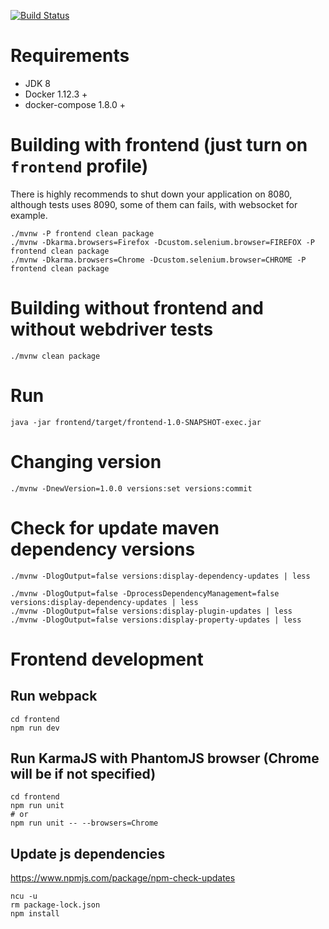 [![Build Status](https://travis-ci.org/nikit-cpp/blog.svg?branch=master)](https://travis-ci.org/nikit-cpp/blog)

# Requirements

* JDK 8
* Docker 1.12.3 +
* docker-compose 1.8.0 +

# Building with frontend (just turn on `frontend` profile)

There is highly recommends to shut down your application on 8080, although tests uses 8090, some of
them can fails, with websocket for example.
```
./mvnw -P frontend clean package
./mvnw -Dkarma.browsers=Firefox -Dcustom.selenium.browser=FIREFOX -P frontend clean package
./mvnw -Dkarma.browsers=Chrome -Dcustom.selenium.browser=CHROME -P frontend clean package
```

# Building without frontend and without webdriver tests
```
./mvnw clean package
```


# Run
```
java -jar frontend/target/frontend-1.0-SNAPSHOT-exec.jar
```

# Changing version
```
./mvnw -DnewVersion=1.0.0 versions:set versions:commit
```

# Check for update maven dependency versions
```
./mvnw -DlogOutput=false versions:display-dependency-updates | less

./mvnw -DlogOutput=false -DprocessDependencyManagement=false versions:display-dependency-updates | less
./mvnw -DlogOutput=false versions:display-plugin-updates | less
./mvnw -DlogOutput=false versions:display-property-updates | less
```

# Frontend development

## Run webpack
```
cd frontend
npm run dev
```

## Run KarmaJS with PhantomJS browser (Chrome will be if not specified)
```
cd frontend
npm run unit
# or
npm run unit -- --browsers=Chrome
```

## Update js dependencies

https://www.npmjs.com/package/npm-check-updates

```
ncu -u
rm package-lock.json
npm install
```
